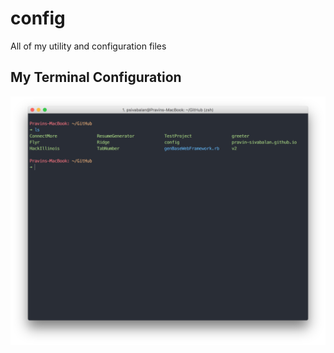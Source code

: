 # config
All of my utility and configuration files

## My Terminal Configuration
![iTerm Screenshot](img/terminal.png?raw=true "iTerm Screenshot")
